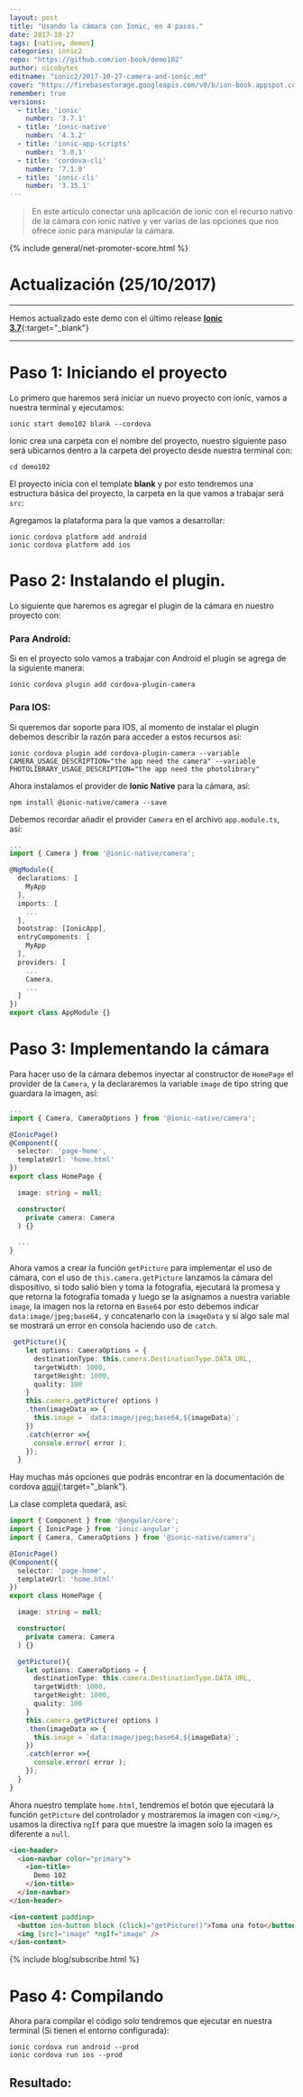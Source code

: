 ```yaml
---
layout: post
title: "Usando la cámara con Ionic, en 4 pasos."
date: 2017-10-27
tags: [native, demos]
categories: ionic2
repo: "https://github.com/ion-book/demo102"
author: nicobytes
editname: "ionic2/2017-10-27-camera-and-ionic.md"
cover: "https://firebasestorage.googleapis.com/v0/b/ion-book.appspot.com/o/posts%2F2017-10-27-camera-and-ionic%2Fcover.jpg?alt=media&token=ced4b24b-3a0e-437f-8163-ffe9e25078b0"
remember: true
versions:
  - title: 'ionic'
    number: '3.7.1'
  - title: 'ionic-native'
    number: '4.3.2'
  - title: 'ionic-app-scripts'
    number: '3.0.1'
  - title: 'cordova-cli'
    number: '7.1.0'
  - title: 'ionic-cli'
    number: '3.15.1'
---
```


> En este artículo conectar una aplicación de ionic con el recurso nativo de la cámara con ionic native y ver varias de las opciones que nos ofrece ionic para manipular la cámara.

<amp-img width="810" height="540" layout="responsive" src="https://firebasestorage.googleapis.com/v0/b/ion-book.appspot.com/o/posts%2F2017-10-27-camera-and-ionic%2Fcover.jpg?alt=media&token=ced4b24b-3a0e-437f-8163-ffe9e25078b0"></amp-img>

{% include general/net-promoter-score.html %} 

# Actualización (25/10/2017)
<hr/>

Hemos actualizado este demo con el último release [**Ionic 3.7**](https://www.ion-book.com/blog/news/ionic-3-7/){:target="_blank"}
<hr/>


# Paso 1: Iniciando el proyecto

Lo primero que haremos será iniciar un nuevo proyecto con ionic, vamos a nuestra terminal y ejecutamos:

```
ionic start demo102 blank --cordova
```

Ionic crea una carpeta con el nombre del proyecto, nuestro siguiente paso será ubicarnos dentro a la carpeta del proyecto desde nuestra terminal con:

```
cd demo102
```

El proyecto inicia con el template **blank** y por esto tendremos una estructura básica del proyecto, la carpeta en la que vamos a trabajar será `src`:

<div class="row">
  <div class="col col-100 col-md-50 col-lg-50">
    <amp-img width="376" height="183" layout="responsive" src="https://firebasestorage.googleapis.com/v0/b/ion-book.appspot.com/o/posts%2F2017-10-27-camera-and-ionic%2Ftree1.png?alt=media&token=aba780c6-5554-4ee9-b912-511564e883e3"></amp-img>
  </div>
</div>

Agregamos la plataforma para la que vamos a desarrollar:

```
ionic cordova platform add android
ionic cordova platform add ios
```

# Paso 2: Instalando el plugin.

Lo siguiente que haremos es agregar el plugin de la cámara en nuestro proyecto con:

### Para Android:

Si en el proyecto solo vamos a trabajar con Android el plugin se agrega de la siguiente manera:

```
ionic cordova plugin add cordova-plugin-camera
```

### Para IOS:

Si queremos dar soporte para IOS, al momento de instalar el plugin debemos describir la razón para acceder a estos recursos así:

```
ionic cordova plugin add cordova-plugin-camera --variable CAMERA_USAGE_DESCRIPTION="the app need the camera" --variable PHOTOLIBRARY_USAGE_DESCRIPTION="the app need the photolibrary"
```

Ahora instalamos el provider de **Ionic Native** para la cámara, así:

```
npm install @ionic-native/camera --save
```

Debemos recordar añadir el provider `Camera` en el archivo `app.module.ts`, así:

```ts
...
import { Camera } from '@ionic-native/camera';

@NgModule({
  declarations: [
    MyApp
  ],
  imports: [
    ...
  ],
  bootstrap: [IonicApp],
  entryComponents: [
    MyApp
  ],
  providers: [
    ...
    Camera,
    ...
  ]
})
export class AppModule {}
```

# Paso 3: Implementando la cámara

Para hacer uso de la cámara debemos inyectar al constructor de `HomePage` el provider de la `Camera`, y la declararemos la variable `image` de tipo string que guardara la imagen, así:

```ts
...
import { Camera, CameraOptions } from '@ionic-native/camera';

@IonicPage()
@Component({
  selector: 'page-home',
  templateUrl: 'home.html'
})
export class HomePage {

  image: string = null;

  constructor(
    private camera: Camera
  ) {}

  ...
}
```

Ahora vamos a crear la función `getPicture` para implementar el uso de cámara, con el uso de `this.camera.getPicture` lanzamos la cámara del dispositivo, si todo salió bien y toma la fotografía, ejecutará la promesa y que retorna la fotografía tomada y luego se la asignamos a nuestra variable `image`, la imagen nos la retorna en `Base64` por esto debemos indicar `data:image/jpeg;base64,` y concatenarlo con la `imageData` y si algo sale mal se mostrará un error en consola haciendo uso de `catch`.

```ts
 getPicture(){
    let options: CameraOptions = {
      destinationType: this.camera.DestinationType.DATA_URL,
      targetWidth: 1000,
      targetHeight: 1000,
      quality: 100
    }
    this.camera.getPicture( options )
    .then(imageData => {
      this.image = `data:image/jpeg;base64,${imageData}`;
    })
    .catch(error =>{
      console.error( error );
    });
  }
```

Hay muchas más opciones que podrás encontrar en la documentación de cordova [aquí](https://github.com/apache/cordova-plugin-camera#cameracameraoptions--object){:target="_blank"}. 

La clase completa quedará, así:

```ts
import { Component } from '@angular/core';
import { IonicPage } from 'ionic-angular';
import { Camera, CameraOptions } from '@ionic-native/camera';

@IonicPage()
@Component({
  selector: 'page-home',
  templateUrl: 'home.html'
})
export class HomePage {

  image: string = null;

  constructor(
    private camera: Camera
  ) {}

  getPicture(){
    let options: CameraOptions = {
      destinationType: this.camera.DestinationType.DATA_URL,
      targetWidth: 1000,
      targetHeight: 1000,
      quality: 100
    }
    this.camera.getPicture( options )
    .then(imageData => {
      this.image = `data:image/jpeg;base64,${imageData}`;
    })
    .catch(error =>{
      console.error( error );
    });
  }
}
```


Ahora nuestro template `home.html`, tendremos el botón que ejecutará la función `getPicture` del controlador y mostraremos la imagen con `<img/>`, usamos la directiva `ngIf` para que muestre la imagen solo la imagen es diferente a `null`.

```html
<ion-header>
  <ion-navbar color="primary">
    <ion-title>
      Demo 102
    </ion-title>
  </ion-navbar>
</ion-header>

<ion-content padding>
  <button ion-button block (click)="getPicture()">Toma una foto</button>
  <img [src]="image" *ngIf="image" />
</ion-content>
```

{% include blog/subscribe.html %}

# Paso 4: Compilando

Ahora para compilar el código solo tendremos que ejecutar en nuestra terminal (Si tienen el entorno configurada):

```
ionic cordova run android --prod
ionic cordova run ios --prod
```

## Resultado:

<div class="row wrap">
  <div class="col col-100 col-md-33 col-lg-33">
    <amp-img width="720" height="1280" layout="responsive" src="https://firebasestorage.googleapis.com/v0/b/ion-book.appspot.com/o/posts%2F2017-10-27-camera-and-ionic%2Fscreen1.jpg?alt=media&token=b2170b48-4385-4d86-9651-33abc5c7d74c"></amp-img>
  </div>
  <div class="col col-100 col-md-33 col-lg-33">
    <amp-img width="720" height="1280" layout="responsive" src="https://firebasestorage.googleapis.com/v0/b/ion-book.appspot.com/o/posts%2F2017-10-27-camera-and-ionic%2Fscreen2.jpg?alt=media&token=506bc1e3-891e-45f4-8021-894b497ec12e"></amp-img>
  </div>
  <div class="col col-100 col-md-33 col-lg-33">
    <amp-img width="720" height="1280" layout="responsive" src="https://firebasestorage.googleapis.com/v0/b/ion-book.appspot.com/o/posts%2F2017-10-27-camera-and-ionic%2Fscreen3.jpg?alt=media&token=b2170b48-4385-4d86-9651-33abc5c7d74c"></amp-img>
  </div>
</div>
<br>